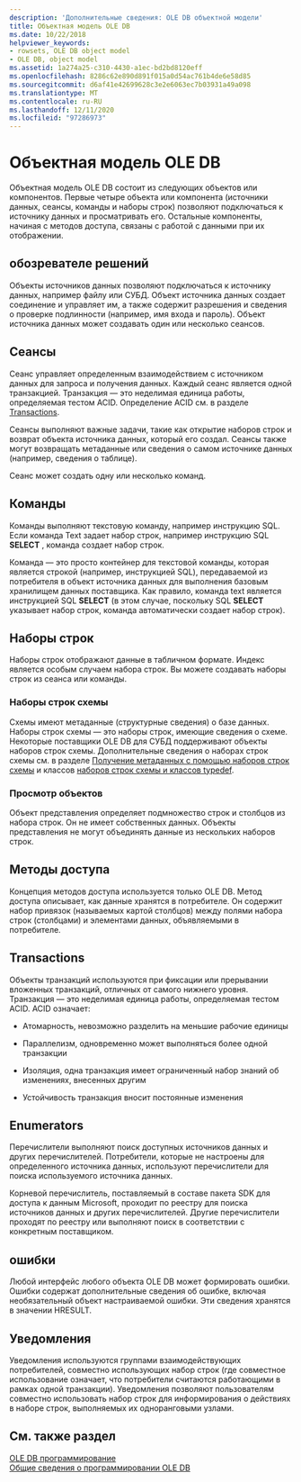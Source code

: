 ```yaml
---
description: 'Дополнительные сведения: OLE DB объектной модели'
title: Объектная модель OLE DB
ms.date: 10/22/2018
helpviewer_keywords:
- rowsets, OLE DB object model
- OLE DB, object model
ms.assetid: 1a274a25-c310-4430-a1ec-bd2bd8120eff
ms.openlocfilehash: 8286c62e890d891f015a0d54ac761b4de6e58d85
ms.sourcegitcommit: d6af41e42699628c3e2e6063ec7b03931a49a098
ms.translationtype: MT
ms.contentlocale: ru-RU
ms.lasthandoff: 12/11/2020
ms.locfileid: "97286973"
---
```

# <a name="ole-db-object-model"></a>Объектная модель OLE DB

Объектная модель OLE DB состоит из следующих объектов или компонентов. Первые четыре объекта или компонента (источники данных, сеансы, команды и наборы строк) позволяют подключаться к источнику данных и просматривать его. Остальные компоненты, начиная с методов доступа, связаны с работой с данными при их отображении.

## <a name="data-sources"></a>обозревателе решений

Объекты источников данных позволяют подключаться к источнику данных, например файлу или СУБД. Объект источника данных создает соединение и управляет им, а также содержит разрешения и сведения о проверке подлинности (например, имя входа и пароль). Объект источника данных может создавать один или несколько сеансов.

## <a name="sessions"></a>Сеансы

Сеанс управляет определенным взаимодействием с источником данных для запроса и получения данных. Каждый сеанс является одной транзакцией. Транзакция — это неделимая единица работы, определяемая тестом ACID. Определение ACID см. в разделе [Transactions](#vcconoledbcomponents_transactions).

Сеансы выполняют важные задачи, такие как открытие наборов строк и возврат объекта источника данных, который его создал. Сеансы также могут возвращать метаданные или сведения о самом источнике данных (например, сведения о таблице).

Сеанс может создать одну или несколько команд.

## <a name="commands"></a>Команды

Команды выполняют текстовую команду, например инструкцию SQL. Если команда Text задает набор строк, например инструкцию SQL **SELECT** , команда создает набор строк.

Команда — это просто контейнер для текстовой команды, которая является строкой (например, инструкцией SQL), передаваемой из потребителя в объект источника данных для выполнения базовым хранилищем данных поставщика. Как правило, команда text является инструкцией SQL **SELECT** (в этом случае, поскольку SQL **SELECT** указывает набор строк, команда автоматически создает набор строк).

## <a name="rowsets"></a>Наборы строк

Наборы строк отображают данные в табличном формате. Индекс является особым случаем набора строк. Вы можете создавать наборы строк из сеанса или команды.

### <a name="schema-rowsets"></a>Наборы строк схемы

Схемы имеют метаданные (структурные сведения) о базе данных. Наборы строк схемы — это наборы строк, имеющие сведения о схеме. Некоторые поставщики OLE DB для СУБД поддерживают объекты наборов строк схемы. Дополнительные сведения о наборах строк схемы см. в разделе [Получение метаданных с помощью наборов строк схемы](../../data/oledb/obtaining-metadata-with-schema-rowsets.md) и классов [наборов строк схемы и классов typedef](../../data/oledb/schema-rowset-classes-and-typedef-classes.md).

### <a name="view-objects"></a>Просмотр объектов

Объект представления определяет подмножество строк и столбцов из набора строк. Он не имеет собственных данных. Объекты представления не могут объединять данные из нескольких наборов строк.

## <a name="accessors"></a>Методы доступа

Концепция методов доступа используется только OLE DB. Метод доступа описывает, как данные хранятся в потребителе. Он содержит набор привязок (называемых картой столбцов) между полями набора строк (столбцами) и элементами данных, объявляемыми в потребителе.

## <a name="transactions"></a><a name="vcconoledbcomponents_transactions"></a> Transactions

Объекты транзакций используются при фиксации или прерывании вложенных транзакций, отличных от самого нижнего уровня. Транзакция — это неделимая единица работы, определяемая тестом ACID. ACID означает:

- Атомарность, невозможно разделить на меньшие рабочие единицы

- Параллелизм, одновременно может выполняться более одной транзакции

- Изоляция, одна транзакция имеет ограниченный набор знаний об изменениях, внесенных другим

- Устойчивость транзакция вносит постоянные изменения

## <a name="enumerators"></a>Enumerators

Перечислители выполняют поиск доступных источников данных и других перечислителей. Потребители, которые не настроены для определенного источника данных, используют перечислители для поиска используемого источника данных.

Корневой перечислитель, поставляемый в составе пакета SDK для доступа к данным Microsoft, проходит по реестру для поиска источников данных и других перечислителей. Другие перечислители проходят по реестру или выполняют поиск в соответствии с конкретным поставщиком.

## <a name="errors"></a>ошибки

Любой интерфейс любого объекта OLE DB может формировать ошибки. Ошибки содержат дополнительные сведения об ошибке, включая необязательный объект настраиваемой ошибки. Эти сведения хранятся в значении HRESULT.

## <a name="notifications"></a>Уведомления

Уведомления используются группами взаимодействующих потребителей, совместно использующих набор строк (где совместное использование означает, что потребители считаются работающими в рамках одной транзакции). Уведомления позволяют пользователям совместно использовать набор строк для информирования о действиях в наборе строк, выполняемых их одноранговыми узлами.

## <a name="see-also"></a>См. также раздел

[OLE DB программирование](../../data/oledb/ole-db-programming.md)<br/>
[Общие сведения о программировании OLE DB](../../data/oledb/ole-db-programming-overview.md)
